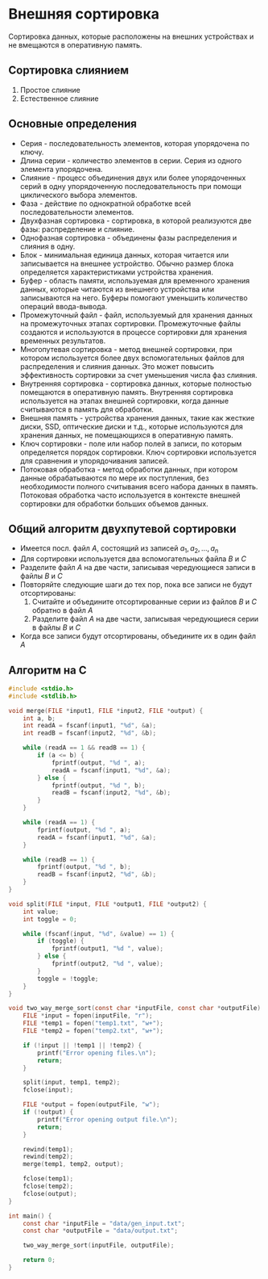 # Внешняя сортировка
Сортировка данных, которые расположены на внешних устройствах и не вмещаются в оперативную память.
## Сортировка слиянием
1. Простое слияние
2. Естественное слияние

## Основные определения
- Серия - последовательность элементов, которая упорядочена по ключу.
- Длина серии - количество элементов в серии. Серия из одного элемента упорядочена.
- Слияние - процесс объединения двух или более упорядоченных серий в одну упорядоченную последовательность при помощи циклического выбора элементов.
- Фаза - действие по однократной обработке всей последовательности элементов.
- Двухфазная сортировка - сортировка, в которой реализуются две фазы: распределение и слияние.
- Однофазная сортировка - объединены фазы распределения и слияния в одну.
- Блок - минимальная единица данных, которая читается или записывается на внешнее устройство. Обычно размер блока определяется характеристиками устройства хранения.
- Буфер - область памяти, используемая для временного хранения данных, которые читаются из внешнего устройства или записываются на него. Буферы помогают уменьшить количество операций ввода-вывода.
- Промежуточный файл - файл, используемый для хранения данных на промежуточных этапах сортировки. Промежуточные файлы создаются и используются в процессе сортировки для хранения временных результатов.
- Многопутевая сортировка - метод внешней сортировки, при котором используется более двух вспомогательных файлов для распределения и слияния данных. Это может повысить эффективность сортировки за счет уменьшения числа фаз слияния.
- Внутренняя сортировка - сортировка данных, которые полностью помещаются в оперативную память. Внутренняя сортировка используется на этапах внешней сортировки, когда данные считываются в память для обработки.
- Внешняя память - устройства хранения данных, такие как жесткие диски, SSD, оптические диски и т.д., которые используются для хранения данных, не помещающихся в оперативную память.
- Ключ сортировки - поле или набор полей в записи, по которым определяется порядок сортировки. Ключ сортировки используется для сравнения и упорядочивания записей.
- Потоковая обработка - метод обработки данных, при котором данные обрабатываются по мере их поступления, без необходимости полного считывания всего набора данных в память. Потоковая обработка часто используется в контексте внешней сортировки для обработки больших объемов данных.

## Общий алгоритм двухпутевой сортировки
- Имеется посл. файл $A$, состоящий из записей $a{_1}, a{_2}, ..., a{_n}$
- Для сортировки используется два вспомогательных файла $B$ и $C$
- Разделите файл $A$ на две части, записывая чередующиеся записи в файлы $B$ и $C$
- Повторяйте следующие шаги до тех пор, пока все записи не будут отсортированы:
  1. Считайте и объедините отсортированные серии из файлов $B$ и $C$ обратно в файл $A$
  2. Разделите файл $A$ на две части, записывая чередующиеся серии в файлы $B$ и $C$
- Когда все записи будут отсортированы, объедините их в один файл $A$

## Алгоритм на C
```c
#include <stdio.h>
#include <stdlib.h>

void merge(FILE *input1, FILE *input2, FILE *output) {
    int a, b;
    int readA = fscanf(input1, "%d", &a);
    int readB = fscanf(input2, "%d", &b);

    while (readA == 1 && readB == 1) {
        if (a <= b) {
            fprintf(output, "%d ", a);
            readA = fscanf(input1, "%d", &a);
        } else {
            fprintf(output, "%d ", b);
            readB = fscanf(input2, "%d", &b);
        }
    }

    while (readA == 1) {
        fprintf(output, "%d ", a);
        readA = fscanf(input1, "%d", &a);
    }

    while (readB == 1) {
        fprintf(output, "%d ", b);
        readB = fscanf(input2, "%d", &b);
    }
}

void split(FILE *input, FILE *output1, FILE *output2) {
    int value;
    int toggle = 0;

    while (fscanf(input, "%d", &value) == 1) {
        if (toggle) {
            fprintf(output1, "%d ", value);
        } else {
            fprintf(output2, "%d ", value);
        }
        toggle = !toggle;
    }
}

void two_way_merge_sort(const char *inputFile, const char *outputFile) {
    FILE *input = fopen(inputFile, "r");
    FILE *temp1 = fopen("temp1.txt", "w+");
    FILE *temp2 = fopen("temp2.txt", "w+");

    if (!input || !temp1 || !temp2) {
        printf("Error opening files.\n");
        return;
    }

    split(input, temp1, temp2);
    fclose(input);

    FILE *output = fopen(outputFile, "w");
    if (!output) {
        printf("Error opening output file.\n");
        return;
    }

    rewind(temp1);
    rewind(temp2);
    merge(temp1, temp2, output);

    fclose(temp1);
    fclose(temp2);
    fclose(output);
}

int main() {
    const char *inputFile = "data/gen_input.txt";
    const char *outputFile = "data/output.txt";

    two_way_merge_sort(inputFile, outputFile);

    return 0;
}
```